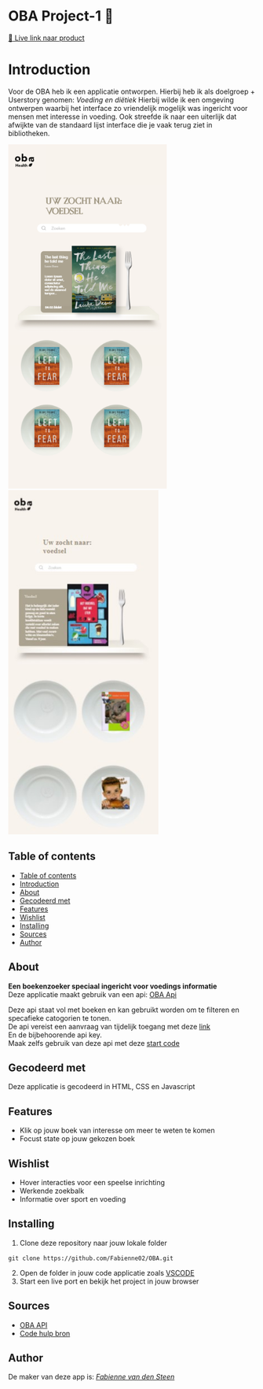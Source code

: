 # OBA Project-1 📕

[ 📕 Live link naar product](https://Fabienne02.github.io/OBA/index.html)

# Introduction
Voor de OBA heb ik een applicatie ontworpen. Hierbij heb ik als doelgroep + Userstory genomen: <i>Voeding en diëtiek</i>
Hierbij wilde ik een omgeving ontwerpen waarbij het interface zo vriendelijk mogelijk was ingericht voor mensen met interesse in voeding. 
Ook streefde ik naar een uiterlijk dat afwijkte van de standaard lijst interface die je vaak terug ziet in bibliotheken.

<img src="./assets/oba-ontwerp.png" height="700" alt="banner">
<img src="./assets/app-ontwerp.jpg" height="700" alt="banner">

## Table of contents
  - [Table of contents](#table-of-contents)
  - [Introduction](#introduction)
  - [About](#about)
  - [Gecodeerd met](#gecodeerd-met)
  - [Features](#features)
  - [Wishlist](#wishlist)
  - [Installing](#installing)
  - [Sources](#sources)
  - [Author](#author)

## About
**Een boekenzoeker speciaal ingericht voor voedings informatie**<br>
Deze applicatie maakt gebruik van een api: [OBA Api](https://zoeken.oba.nl/api/v1/search/?q=%22voeding%22&refine=true&authorization=16c19e6083308c984c452600134989ba&sort=act_dt_asc&output=json)


Deze api staat vol met boeken en kan gebruikt worden om te filteren en specafieke catogorien te tonen. <br>
De api vereist een aanvraag van tijdelijk toegang met deze [link](https://cors-anywhere.herokuapp.com/corsdemo)<br>
En de bijbehoorende api key.<br>
Maak zelfs gebruik van deze api met deze [start code](https://github.com/cmda-minor-web/project-1-2021/blob/main/example/oba-api/static/js/app.js)

## Gecodeerd met
Deze applicatie is gecodeerd in HTML, CSS en Javascript

## Features
<ul>
  <li>Klik op jouw boek van interesse om meer te weten te komen</li>
  <li>Focust state op jouw gekozen boek</li>
</ul>

## Wishlist
<ul>
  <li>Hover interacties voor een speelse inrichting</li>
  <li>Werkende zoekbalk</li>
  <li>Informatie over sport en voeding</li>
</ul>

## Installing
1. Clone deze repository naar jouw lokale folder
```
git clone https://github.com/Fabienne02/OBA.git
```
2. Open de folder in jouw code applicatie zoals [VSCODE](https://code.visualstudio.com/Download)
3. Start een live port en bekijk het project in jouw browser

## Sources
- [OBA API](https://zoeken.oba.nl/api/v1/search/?q=%22voeding%22&refine=true&authorization=16c19e6083308c984c452600134989ba&sort=act_dt_asc&output=json)
- [Code hulp bron](https://developer.mozilla.org/en-US/)


## Author
De maker van deze app is: [*Fabienne van den Steen*](https://github.com/Fabienne02)






